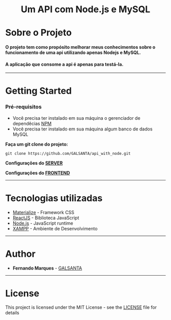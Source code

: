 <h1 align="center"><strong>Um API com Node.js e MySQL</strong></h1>

# Sobre o Projeto

#### O projeto tem como propósito melhorar meus conhecimentos sobre o funcionamento de uma api utilizando apenas Nodejs e MySQL. 
#### A aplicação que consome a api é apenas para testá-la.
---

# Getting Started

### Pré-requisitos

* Você precisa ter instalado em sua máquina o gerenciador de dependêcias [NPM](https://www.npmjs.com/get-npm)
* Você precisa ter instalado em sua máquina algum banco de dados MySQL


<b>Faça um git clone do projeto: </b>

```
git clone https://github.com/GALSANTA/api_with_node.git
```

<b>Configurações do [SERVER](https://github.com/GALSANTA/api_with_node/blob/master/server/README.md)</b> 

<b>Configurações do [FRONTEND](https://github.com/GALSANTA/api_with_node/blob/master/web/README.md)</b> 

---

# Tecnologias utilizadas

* [Materialize](https://materializecss.com/getting-started.html) - Framework CSS
* [ReactJS](https://pt-br.reactjs.org/docs/create-a-new-react-app.html) -  Biblioteca JavaScript
* [Node.js](https://nodejs.org/en/) - JavaScript runtime
* [XAMPP](https://www.apachefriends.org/pt_br/index.html) -  Ambiente de Desenvolvimento

---

# Author

* **Fernando Marques**  - [GALSANTA](https://github.com/GALSANTA)

---

# License

This project is licensed under the MIT License - see the [LICENSE](https://opensource.org/licenses/MIT) file for details

